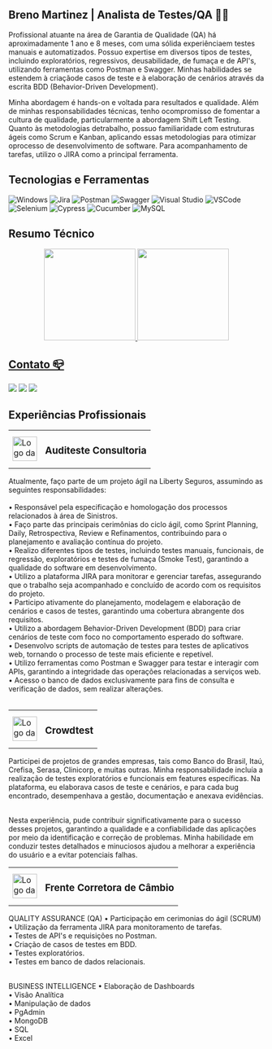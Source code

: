 ## Breno Martinez | Analista de Testes/QA 🔎👾

Profissional atuante na área de Garantia de Qualidade (QA) há aproximadamente 1 ano e 8 meses, com uma sólida experiênciaem testes manuais e automatizados. Possuo expertise em diversos tipos de testes, incluindo exploratórios, regressivos, deusabilidade, de fumaça e de API's, utilizando ferramentas como Postman e Swagger. Minhas habilidades se estendem à criaçãode casos de teste e à elaboração de cenários através da escrita BDD (Behavior-Driven Development).

Minha abordagem é hands-on e voltada para resultados e qualidade. Além de minhas responsabilidades técnicas, tenho ocompromisso de fomentar a cultura de qualidade, particularmente a abordagem Shift Left Testing. Quanto às metodologias detrabalho, possuo familiaridade com estruturas ágeis como Scrum e Kanban, aplicando essas metodologias para otimizar oprocesso de desenvolvimento de software. Para acompanhamento de tarefas, utilizo o JIRA como a principal ferramenta.

## Tecnologias e Ferramentas
<img alt="Windows" src="https://img.shields.io/badge/Windows-0078D6?style=for-the-badge&logo=windows&logoColor=white" /> <img alt="Jira" src="https://img.shields.io/badge/Jira-0052CC?style=for-the-badge&logo=Jira&log" /> <img alt="Postman" src="https://img.shields.io/badge/Postman-FF6C37.svg?style=for-the-badge&logo=Postman&logoColor=white" /> <img alt="Swagger" src="https://img.shields.io/badge/swagger-85EA2D.svg?style=for-the-badge&logo=swagger&logoColor=white" />  <img alt="Visual Studio" src="https://img.shields.io/badge/visualstudio-5C2D91.svg?style=for-the-badge&logo=visualstudio&logoColor=white" /> <img alt="VSCode" src="https://img.shields.io/badge/Visual_Studio_Code-0078D4?style=for-the-badge&logo=visual%20studio%20code&logoColor=white" /> <img alt="Selenium" src="https://img.shields.io/badge/Selenium-43B02A.svg?style=for-the-badge&logo=Selenium&logoColor=white" /> <img alt="Cypress" src="https://img.shields.io/badge/Cypress-17202C.svg?style=for-the-badge&logo=Cypress&logoColor=white" /> <img alt="Cucumber" src="https://img.shields.io/badge/Cucumber-23D96C.svg?style=for-the-badge&logo=Cucumber&logoColor=white" /> <img alt="MySQL" src="https://img.shields.io/badge/mysql-4479A1.svg?style=for-the-badge&logo=mysql&logoColor=white" />

## Resumo Técnico

<div align="center">
  <a href="https://github.com/bemartinex">
  <img height="180em" src="https://github-readme-stats.vercel.app/api?username=bemartinex&show_icons=true&theme=gruvbox&include_all_commits=true&count_private=true"/>
  <img height="180em" src="https://github-readme-stats.vercel.app/api/top-langs/?username=bemartinex&layout=compact&langs_count=7&theme=gruvbox"/>
</div>

## Contato 📪

<div> 
  <a href = "https://wa.me/5511970622533"><img src="https://img.shields.io/badge/-whatsapp-%25D366?style=for-the-badge&logo=whatsapp&logoColor=white" target="_blank"></a> 
  <a href = "brehmartinez@gmail.com"><img src="https://img.shields.io/badge/-Gmail-%23333?style=for-the-badge&logo=gmail&logoColor=white" target="_blank"></a>
  <a href="https://www.linkedin.com/in/breno-martins-ferreira-martinez-139b6b239/" target="_blank"><img src="https://img.shields.io/badge/-LinkedIn-%230077B5?style=for-the-badge&logo=linkedin&logoColor=white" target="_blank"></a> 
</div>

## Experiências Profissionais

<table>
  <tr>
    <td>
      <img width="48" src="https://media.licdn.com/dms/image/D4D0BAQHS7iuY8sgKRA/company-logo_100_100/0/1688494648615?e=1704326400&amp;v=beta&amp;t=N8uDQDxX8KaCCzxoUr7bz0Ils8_KGGP0VHf1I3B97FY" loading="lazy" height="48" alt="Logo da empresa Auditeste" id="ember613" class="ivm-view-attr__img--centered EntityPhoto-square-3 evi-image lazy-image ember-view">
    </td>
    <td style="text-align: center; vertical-align: middle;">
      <h3 style="margin-center">Auditeste Consultoria</h3>
    </td>
  </tr>
</table>
Atualmente, faço parte de um projeto ágil na Liberty Seguros, assumindo as seguintes responsabilidades:<br><br>
• Responsável pela especificação e homologação dos processos relacionados à área de Sinistros.<br>
• Faço parte das principais cerimônias do ciclo ágil, como Sprint Planning, Daily, Retrospectiva, Review e Refinamentos, contribuindo para o planejamento e avaliação contínua do projeto.<br>
• Realizo diferentes tipos de testes, incluindo testes manuais, funcionais, de regressão, exploratórios e testes de fumaça (Smoke Test), garantindo a qualidade do software em desenvolvimento.<br>
• Utilizo a plataforma JIRA para monitorar e gerenciar tarefas, assegurando que o trabalho seja acompanhado e concluído de acordo com os requisitos do projeto.<br>
• Participo ativamente do planejamento, modelagem e elaboração de cenários e casos de testes, garantindo uma cobertura abrangente dos requisitos.<br>
• Utilizo a abordagem Behavior-Driven Development (BDD) para criar cenários de teste com foco no comportamento esperado do software.<br>
• Desenvolvo scripts de automação de testes para testes de aplicativos web, tornando o processo de teste mais eficiente e repetível.<br>
• Utilizo ferramentas como Postman e Swagger para testar e interagir com APIs, garantindo a integridade das operações relacionadas a serviços web.<br>
• Acesso o banco de dados exclusivamente para fins de consulta e verificação de dados, sem realizar alterações.<br><br>

<table>
  <tr>
    <td>
      <img width="48" src="https://media.licdn.com/dms/image/C4D0BAQHzlc1O81avGQ/company-logo_100_100/0/1641584100349?e=1704326400&amp;v=beta&amp;t=Dut151-eL_tcogVlkoc7XUGbCtqKnJBOoLDW5c1Usfs" loading="lazy" height="48"         alt="Logo da empresa Crowdtest" id="ember616" class="ivm-view-attr__img--centered EntityPhoto-square-3   evi-image lazy-image ember-view">
    </td>
    <td style="text-align: center; vertical-align: middle;">
      <h3 style="margin-center">Crowdtest</h3>
    </td>
  </tr>
</table>
Participei de projetos de grandes empresas, tais como Banco do Brasil, Itaú, Crefisa, Serasa, Clinicorp, e muitas outras. Minha responsabilidade incluía a realização de testes exploratórios e funcionais em features específicas. Na plataforma, eu elaborava casos de teste e cenários, e para cada bug encontrado, desempenhava a gestão, documentação e anexava evidências.<br><br>

Nesta experiência, pude contribuir significativamente para o sucesso desses projetos, garantindo a qualidade e a confiabilidade das aplicações por meio da identificação e correção de problemas. Minha habilidade em conduzir testes detalhados e minuciosos ajudou a melhorar a experiência do usuário e a evitar potenciais falhas.

<table>
  <tr>
    <td>
      <img width="48" src="https://media.licdn.com/dms/image/C4E0BAQEfGF_MM6zHeQ/company-logo_100_100/0/1656944451969?e=1704326400&amp;v=beta&amp;t=CUdPFp43wd8EqpTaGb7O9-NgqbVH2jb0qO4aUzD3gws" loading="lazy" height="48"         alt="Logo da empresa Frente Corretora de Câmbio " id="ember617" class="ivm-view-attr__img--centered EntityPhoto-square-3   evi-image lazy-image ember-view">
    </td>
    <td style="text-align: center; vertical-align: middle;">
      <h3 style="margin-center">Frente Corretora de Câmbio</h3>
    </td>
  </tr>
</table>
QUALITY ASSURANCE (QA)
• Participação em cerimonias do ágil (SCRUM)<br>
• Utilização da ferramenta JIRA para monitoramento de tarefas.<br>
• Testes de API's e requisições no Postman.<br>
• Criação de casos de testes em BDD.<br>
• Testes exploratórios.<br>
• Testes em banco de dados relacionais.<br><br>

BUSINESS INTELLIGENCE
• Elaboração de Dashboards<br>
• Visão Analítica<br>
• Manipulação de dados<br>
• PgAdmin<br>
• MongoDB<br>
• SQL<br>
• Excel<br>

##
